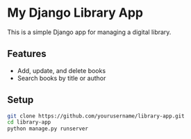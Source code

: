 # My Django Library App

This is a simple Django app for managing a digital library.

## Features
- Add, update, and delete books
- Search books by title or author

## Setup

```bash
git clone https://github.com/yourusername/library-app.git
cd library-app
python manage.py runserver
